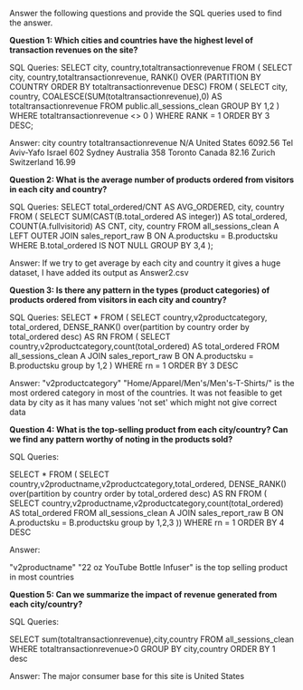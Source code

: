 Answer the following questions and provide the SQL queries used to find the answer.

    
**Question 1: Which cities and countries have the highest level of transaction revenues on the site?**


SQL Queries: 
SELECT city, country,totaltransactionrevenue FROM (
SELECT  city, country,totaltransactionrevenue, RANK() OVER (PARTITION BY COUNTRY ORDER BY totaltransactionrevenue DESC) 
FROM (
SELECT city, country, COALESCE(SUM(totaltransactionrevenue),0) AS totaltransactionrevenue
FROM public.all_sessions_clean
GROUP BY 1,2
)
WHERE totaltransactionrevenue <> 0
) WHERE RANK = 1
ORDER BY 3 DESC;



Answer:
city	country	totaltransactionrevenue
N/A	United States	6092.56
Tel Aviv-Yafo	Israel	602
Sydney	Australia	358
Toronto	Canada	82.16
Zurich	Switzerland	16.99




**Question 2: What is the average number of products ordered from visitors in each city and country?**


SQL Queries: 
SELECT total_ordered/CNT AS AVG_ORDERED, city, country
FROM (
SELECT SUM(CAST(B.total_ordered AS integer)) AS total_ordered, COUNT(A.fullvisitorid) AS CNT, city, country
FROM all_sessions_clean A
LEFT OUTER JOIN sales_report_raw B
ON A.productsku = B.productsku
WHERE B.total_ordered IS NOT NULL
GROUP BY 3,4
);



Answer: If we try to get average by each city and country it gives a huge dataset, I have added its output as Answer2.csv





**Question 3: Is there any pattern in the types (product categories) of products ordered from visitors in each city and country?**


SQL Queries: 
SELECT * FROM (
SELECT country,v2productcategory, total_ordered, DENSE_RANK() over(partition by country order by total_ordered desc) AS RN
 FROM (
SELECT country,v2productcategory,count(total_ordered) AS total_ordered
FROM all_sessions_clean A
JOIN sales_report_raw B
ON A.productsku = B.productsku
group by 1,2
)
WHERE rn = 1
ORDER BY 3 DESC



Answer: "v2productcategory" "Home/Apparel/Men's/Men's-T-Shirts/" is the most ordered category in most of the countries. It was not feasible to get data by city as it has many values 'not set' which might not give correct data




**Question 4: What is the top-selling product from each city/country? Can we find any pattern worthy of noting in the products sold?**


SQL Queries:

SELECT * FROM (
SELECT country,v2productname,v2productcategory,total_ordered, DENSE_RANK() over(partition by country order by total_ordered desc) AS RN
 FROM (
SELECT country,v2productname,v2productcategory,count(total_ordered) AS total_ordered
FROM all_sessions_clean A
JOIN sales_report_raw B
ON A.productsku = B.productsku
group by 1,2,3
))
WHERE rn = 1
ORDER BY 4 DESC


Answer:

"v2productname" "22 oz YouTube Bottle Infuser" is the top selling product in most countries



**Question 5: Can we summarize the impact of revenue generated from each city/country?**

SQL Queries:

SELECT sum(totaltransactionrevenue),city,country
FROM all_sessions_clean 
WHERE totaltransactionrevenue>0
GROUP BY city,country
ORDER BY 1 desc

Answer: The major consumer base for this site is United States







